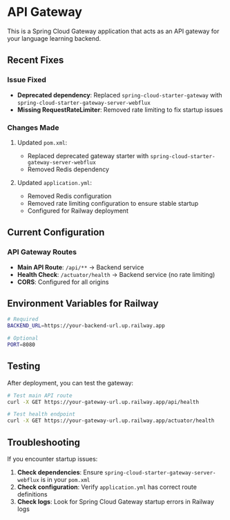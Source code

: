 # API Gateway

This is a Spring Cloud Gateway application that acts as an API gateway for your language learning backend.

## Recent Fixes

### Issue Fixed
- **Deprecated dependency**: Replaced `spring-cloud-starter-gateway` with `spring-cloud-starter-gateway-server-webflux`
- **Missing RequestRateLimiter**: Removed rate limiting to fix startup issues

### Changes Made
1. Updated `pom.xml`:
   - Replaced deprecated gateway starter with `spring-cloud-starter-gateway-server-webflux`
   - Removed Redis dependency

2. Updated `application.yml`:
   - Removed Redis configuration
   - Removed rate limiting configuration to ensure stable startup
   - Configured for Railway deployment

## Current Configuration

### API Gateway Routes
- **Main API Route**: `/api/**` → Backend service
- **Health Check**: `/actuator/health` → Backend service (no rate limiting)
- **CORS**: Configured for all origins

## Environment Variables for Railway

```bash
# Required
BACKEND_URL=https://your-backend-url.up.railway.app

# Optional
PORT=8080
```

## Testing

After deployment, you can test the gateway:

```bash
# Test main API route
curl -X GET https://your-gateway-url.up.railway.app/api/health

# Test health endpoint
curl -X GET https://your-gateway-url.up.railway.app/actuator/health
```

## Troubleshooting

If you encounter startup issues:

1. **Check dependencies**: Ensure `spring-cloud-starter-gateway-server-webflux` is in your `pom.xml`
2. **Check configuration**: Verify `application.yml` has correct route definitions
3. **Check logs**: Look for Spring Cloud Gateway startup errors in Railway logs
